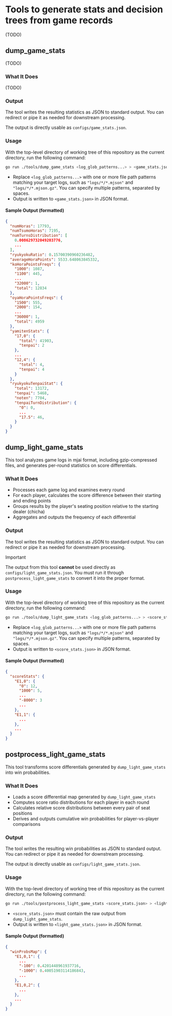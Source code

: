 # Tools to generate stats and decision trees from game records

(TODO)

## dump_game_stats

(TODO)

### What It Does

(TODO)

### Output

The tool writes the resulting statistics as JSON to standard output.
You can redirect or pipe it as needed for downstream processing.

The output is directly usable as `configs/game_stats.json`.

### Usage

With the top-level directory of working tree of this repository as the current directory, run the following command:

```sh
go run ./tools/dump_game_stats <log_glob_patterns...> > <game_stats.json>
```

- Replace `<log_glob_patterns...>` with one or more file path patterns matching your target logs, such as `"logs/*/*.mjson"` and `"logs/*/*.mjson.gz"`. You can specify multiple patterns, separated by spaces.
- Output is written to `<game_stats.json>` in JSON format.

#### Sample Output (formatted)

```json
{
  "numHoras": 17793,
  "numTsumoHoras": 7195,
  "numTurnsDistribution": [
    0.008629732049203776,
    ...
  ],
  "ryukyokuRatio": 0.15700390960236482,
  "averageHoraPoints": 5533.648063845332,
  "koHoraPointsFreqs": {
    "1000": 1087,
    "1100": 445,
    ...
    "32000": 1,
    "total": 12834
  },
  "oyaHoraPointsFreqs": {
    "1500": 555,
    "2000": 154,
    ...
    "36000": 1,
    "total": 4959
  },
  "yamitenStats": {
    "17,0": {
      "total": 41903,
      "tenpai": 2
    },
    ...
    "12,4": {
      "total": 4,
      "tenpai": 4
    }
  },
  "ryukyokuTenpaiStat": {
    "total": 13172,
    "tenpai": 5468,
    "noten": 7704,
    "tenpaiTurnDistribution": {
      "0": 0,
      ...
      "17.5": 46,
    }
  }
}
```

## dump_light_game_stats

This tool analyzes game logs in mjai format, including gzip-compressed files, and generates per-round statistics on score differentials.

### What It Does

- Processes each game log and examines every round
- For each player, calculates the score difference between their starting and ending points
- Groups results by the player's seating position relative to the starting dealer (chicha)
- Aggregates and outputs the frequency of each differential

### Output

The tool writes the resulting statistics as JSON to standard output.
You can redirect or pipe it as needed for downstream processing.

> [!IMPORTANT]
> The output from this tool **cannot** be used directly as `configs/light_game_stats.json`.
> You must run it through `postprocess_light_game_stats` to convert it into the proper format.

### Usage

With the top-level directory of working tree of this repository as the current directory, run the following command:

```sh
go run ./tools/dump_light_game_stats <log_glob_patterns...> > <score_stats.json>
```

- Replace `<log_glob_patterns...>` with one or more file path patterns matching your target logs, such as `"logs/*/*.mjson"` and `"logs/*/*.mjson.gz"`. You can specify multiple patterns, separated by spaces.
- Output is written to `<score_stats.json>` in JSON format.

#### Sample Output (formatted)

```json
{
  "scoreStats": {
    "E1,0": {
      "0": 12,
      "1000": 5,
      ...
      "-8000": 3
      ...
    },
    "E1,1": {
      ...
    },
    ...
  }
}
```

## postprocess_light_game_stats

This tool transforms score differentials generated by `dump_light_game_stats` into win probabilities.

### What It Does

- Loads a score differential map generated by `dump_light_game_stats`
- Computes score ratio distributions for each player in each round
- Calculates relative score distributions between every pair of seat positions
- Derives and outputs cumulative win probabilities for player-vs-player comparisons

### Output

The tool writes the resulting win probabilities as JSON to standard output.
You can redirect or pipe it as needed for downstream processing.

The output is directly usable as `configs/light_game_stats.json`.

### Usage

With the top-level directory of working tree of this repository as the current directory, run the following command:

```sh
go run ./tools/postprocess_light_game_stats <score_stats.json> > <light_game_stats.json>
```

- `<score_stats.json>` must contain the raw output from `dump_light_game_stats`.
- Output is written to `<light_game_stats.json>` in JSON format.

#### Sample Output (formatted)

```json
{
  "winProbsMap": {
    "E1,0,1": {
      ...
      "-100": 0.4201448961937716,
      "-1000": 0.40051903114186843,
      ...
    },
    "E1,0,2": {
      ...
    },
    ...
  }
}
```
